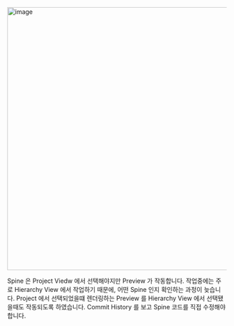 <img width="604" alt="image" src="https://github.com/ckdgus4002/LCHFramework-SpineInspectorPreview/assets/36181612/3f9c4b58-4138-4855-9812-9f4bd7296495">

Spine 은 Project Viedw 에서 선택해야지만 Preview 가 작동합니다.
작업중에는 주로 Hierarchy View 에서 작업하기 때문에, 어떤 Spine 인지 확인하는 과정이 늦습니다.
Project 에서 선택되었을떄 렌더링하는 Preview 를 Hierarchy View 에서 선택됐을때도 작동되도록 하였습니다.
Commit History 를 보고 Spine 코드를 직접 수정해야합니다.
